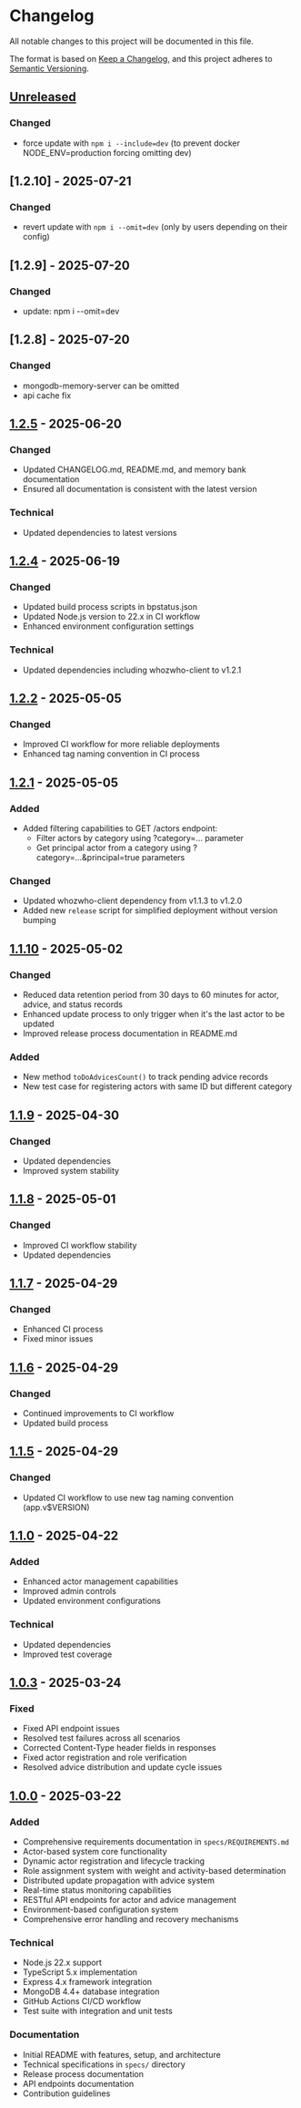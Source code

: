 # Changelog

All notable changes to this project will be documented in this file.

The format is based on [Keep a Changelog](https://keepachangelog.com/en/1.0.0/),
and this project adheres to [Semantic Versioning](https://semver.org/spec/v2.0.0.html).

## [Unreleased]

### Changed

- force update with `npm i --include=dev` (to prevent docker NODE_ENV=production forcing omitting dev)

## [1.2.10] - 2025-07-21

### Changed

- revert update with `npm i --omit=dev` (only by users depending on their config)

## [1.2.9] - 2025-07-20

### Changed

- update: npm i --omit=dev

## [1.2.8] - 2025-07-20

### Changed

- mongodb-memory-server can be omitted
- api cache fix

## [1.2.5] - 2025-06-20

### Changed

- Updated CHANGELOG.md, README.md, and memory bank documentation
- Ensured all documentation is consistent with the latest version

### Technical

- Updated dependencies to latest versions

## [1.2.4] - 2025-06-19

### Changed

- Updated build process scripts in bpstatus.json
- Updated Node.js version to 22.x in CI workflow
- Enhanced environment configuration settings

### Technical

- Updated dependencies including whozwho-client to v1.2.1

## [1.2.2] - 2025-05-05

### Changed

- Improved CI workflow for more reliable deployments
- Enhanced tag naming convention in CI process

## [1.2.1] - 2025-05-05

### Added

- Added filtering capabilities to GET /actors endpoint:
    - Filter actors by category using ?category=... parameter
    - Get principal actor from a category using ?category=...&principal=true parameters

### Changed

- Updated whozwho-client dependency from v1.1.3 to v1.2.0
- Added new `release` script for simplified deployment without version bumping

## [1.1.10] - 2025-05-02

### Changed

- Reduced data retention period from 30 days to 60 minutes for actor, advice, and status records
- Enhanced update process to only trigger when it's the last actor to be updated
- Improved release process documentation in README.md

### Added

- New method `toDoAdvicesCount()` to track pending advice records
- New test case for registering actors with same ID but different category

## [1.1.9] - 2025-04-30

### Changed

- Updated dependencies
- Improved system stability

## [1.1.8] - 2025-05-01

### Changed

- Improved CI workflow stability
- Updated dependencies

## [1.1.7] - 2025-04-29

### Changed

- Enhanced CI process
- Fixed minor issues

## [1.1.6] - 2025-04-29

### Changed

- Continued improvements to CI workflow
- Updated build process

## [1.1.5] - 2025-04-29

### Changed

- Updated CI workflow to use new tag naming convention (app.v$VERSION)

## [1.1.0] - 2025-04-22

### Added

- Enhanced actor management capabilities
- Improved admin controls
- Updated environment configurations

### Technical

- Updated dependencies
- Improved test coverage

## [1.0.3] - 2025-03-24

### Fixed

- Fixed API endpoint issues
- Resolved test failures across all scenarios
- Corrected Content-Type header fields in responses
- Fixed actor registration and role verification
- Resolved advice distribution and update cycle issues

## [1.0.0] - 2025-03-22

### Added

- Comprehensive requirements documentation in `specs/REQUIREMENTS.md`
- Actor-based system core functionality
- Dynamic actor registration and lifecycle tracking
- Role assignment system with weight and activity-based determination
- Distributed update propagation with advice system
- Real-time status monitoring capabilities
- RESTful API endpoints for actor and advice management
- Environment-based configuration system
- Comprehensive error handling and recovery mechanisms

### Technical

- Node.js 22.x support
- TypeScript 5.x implementation
- Express 4.x framework integration
- MongoDB 4.4+ database integration
- GitHub Actions CI/CD workflow
- Test suite with integration and unit tests

### Documentation

- Initial README with features, setup, and architecture
- Technical specifications in `specs/` directory
- Release process documentation
- API endpoints documentation
- Contribution guidelines

[Unreleased]: https://github.com/mlefree/whozwho/compare/v1.2.5...HEAD

[1.2.5]: https://github.com/mlefree/whozwho/compare/v1.2.4...v1.2.5

[1.2.4]: https://github.com/mlefree/whozwho/compare/v1.2.3...v1.2.4

[1.2.3]: https://github.com/mlefree/whozwho/compare/v1.2.2...v1.2.3

[1.2.2]: https://github.com/mlefree/whozwho/compare/v1.2.1...v1.2.2

[1.2.1]: https://github.com/mlefree/whozwho/compare/v1.1.10...v1.2.1

[1.1.10]: https://github.com/mlefree/whozwho/compare/v1.1.9...v1.1.10

[1.1.9]: https://github.com/mlefree/whozwho/compare/v1.1.8...v1.1.9

[1.1.8]: https://github.com/mlefree/whozwho/compare/v1.1.7...v1.1.8

[1.1.7]: https://github.com/mlefree/whozwho/compare/v1.1.6...v1.1.7

[1.1.6]: https://github.com/mlefree/whozwho/compare/v1.1.5...v1.1.6

[1.1.5]: https://github.com/mlefree/whozwho/compare/v1.1.0...v1.1.5

[1.1.0]: https://github.com/mlefree/whozwho/compare/v1.0.3...v1.1.0

[1.0.3]: https://github.com/mlefree/whozwho/compare/v1.0.0...v1.0.3

[1.0.0]: https://github.com/mlefree/whozwho/releases/tag/v1.0.0
